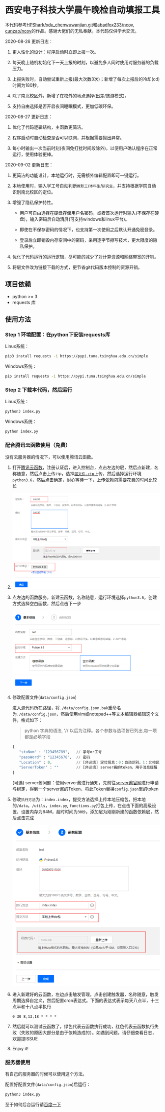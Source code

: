 # 西安电子科技大学晨午晚检自动填报工具

本代码参考[HPShark/xdu_chenwuwanjian.git](https://github.com/HPShark/xdu_chenwuwanjian)和[abadfox233/ncov](https://github.com/abadfox233/ncov), [cunzao/ncov](https://github.com/cunzao/ncov)的作品。感谢大佬们的无私奉献。本代码仅供学术交流。

2020-08-26 更新日志：

1. 更人性化的设计：程序启动时立即上报一次。

2. 每天晚上随机初始化下一天上报的时刻，以避免多人同时使用对服务器的负载压力。

3. 上报失败时，自动尝试重新上报(最大次数3次)；新增了每次上报后的冷却(cd)时间为180秒。

4. 除了南北校区外，新增了在校外的地点选择(出差/旅游模式)。

5. 支持自由选择是否开启夜间睡眠模式，更加低碳环保。

2020-08-27 更新日志：

1. 优化了代码逻辑结构，主函数更简洁。

2. 程序启动时自动检查是否可以联网，并根据需要抛出异常。

3. 每小时输出一次当前时刻(夜间免打扰时间段除外)，以便用户确认程序在正常运行，使用体验更棒。

2020-09-02 更新日志：

1. 更简洁的功能设计，本地运行时，无需额外编辑配置即可一键运行。

2. 本地使用时，输入学工号自动判断`教职工`/`本科生`/`研究生`，并支持根据学院自动识别南北校区的定位。

3. 增强了隐私保护特性。

   - 用户可自由选择在硬盘存储用户名密码，或者首次运行时输入(不保存在硬盘)，输入密码后自动清屏(可支持windows和linux平台)。

   - 即使在不保存密码的情况下，也支持第一次使用之后默认开通免密登录。

   - 登录后立即销毁内存空间中的密码，采用逐字节擦写技术，更大限度的隐私保护。

4. 优化了代码运行的运行逻辑，尽可能的减少了对计算资源和网络带宽的开销。

5. 将层文件改为链接下载的方式，更节省git代码版本控制的资源开销。

## 项目依赖

* python >= 3
* requests 库

## 使用方法

### Step 1 环境配置：在python下安装requests库

Linux系统：

```bash
pip3 install requests -i https://pypi.tuna.tsinghua.edu.cn/simple
```

Windows系统：

```bash
pip install requests -i https://pypi.tuna.tsinghua.edu.cn/simple
```

### Step 2 下载本代码，然后运行

Linux系统：

```bash
python3 index.py
```

Windows系统：

```bash
python index.py
```

### 配合腾讯云函数使用（免费）

没有云服务器的情况下，可以使用腾讯云函数。

1. 打开[腾讯云函数](https://console.cloud.tencent.com/scf/index?rid=1)，注册认证后，进入控制台，点击左边的层，然后点新建，名称随意，然后点击上传zip，选择[`层文件.zip`](https://github.com/cunzao/ncov/blob/master/%E5%B1%82%E6%96%87%E4%BB%B6.zip)上传，然后选择运行环境`python3.6`，然后点击确定，耐心等待一下，上传依赖包需要花费的时间比较长 

2. ![image-20200727162912337](./attachments/image-20200727162912337.png)

3. 点左边的函数服务，新建云函数，名称随意，运行环境选择`python3.6`，创建方式选择空白函数，然后点击下一步 

   ![image-20200727163011638](./attachments/image-20200727163011638.png)

4. 修改配置文件(`data/config.json`)

   进入源代码所在路径，将`./data/config.json.bak`重命名为`./data/config.json`，然后使用vim或notepad++等文本编辑器编辑这个文件，格式如下：

   > python 字典的语法, '//'以后为注释。各个参数与选项皆已列出,每一项都是必填字段

   ```python
   {
      "stuNum" : "123456789",   // 学号or工号
      "passWord" : "12345678",  // 密码
      "Location" : 0,           // [非必填] 定位信息：0：自动识别，1：北校区，2：南校区，其他：在校外。不写的话也会自动识别。注意不要带引号，这里必须是一个整数变量。
      "ServerToken" : ""        // [非必填] server酱的token，用于消息提醒
   }
   ```

   (可选) server酱问题：使用server酱进行通知，先前往[server酱官网](http://sc.ftqq.com/)进行申请与绑定，得到一个server酱的Token，将此Token替换`config.json`里的token

4. 修改`执行方法`为：`index.index`，提交方法选择上传本地压缩包，把本地的`/data`，`/utils`，`index.py`, `functions.py`打包上传，在点击下面的高级设置，设置内存为64M，超时时间为`30秒`，添加层为刚刚新建的函数依赖层，然后点击完成

   ![image-20200727163222470](./attachments/image-20200727163222470.png)

5. 进入新建好的云函数，左边点击触发管理，点击创建触发器，名称随意，触发周期选择自定义，然后配置cron表达式。下面的表达式表示每天八点半，十三点半和十八点半执行

   ```
   0 30 8,13,18 * * * *
   ```

6. 然后就可以测试云函数了，绿色代表云函数执行成功，红色代表云函数执行失败（失败的原因大部分是由于依赖造成的）。如遇到问题，请仔细查看日志，欢迎提ISSUE

7. Enjoy it!

### 服务器使用

有自己的服务器的时候可以使用这个方法。

配置好配置文件(`data/config.json`)后运行：

```bash
python3 index.py
```

至于如何后台运行请[百度一下](http://www.baidu.com/)
